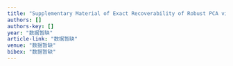 ```yaml
---
title: "Supplementary Material of Exact Recoverability of Robust PCA via Outlier Pursuit with Tight Recovery Bounds"
authors: []
authors-key: []
year: "数据暂缺"
article-link: "数据暂缺"
venue: "数据暂缺"
bibex: "数据暂缺"
---
```

